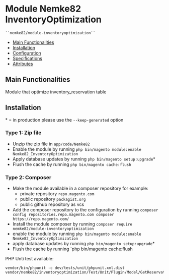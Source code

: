 # Module Nemke82 InventoryOptimization

    ``nemke82/module-inventoryoptimization``

 - [Main Functionalities](#markdown-header-main-functionalities)
 - [Installation](#markdown-header-installation)
 - [Configuration](#markdown-header-configuration)
 - [Specifications](#markdown-header-specifications)
 - [Attributes](#markdown-header-attributes)


## Main Functionalities
Module that optimize inventory_reservation table

## Installation
\* = in production please use the `--keep-generated` option

### Type 1: Zip file

 - Unzip the zip file in `app/code/Nemke82`
 - Enable the module by running `php bin/magento module:enable Nemke82_InventoryOptimization`
 - Apply database updates by running `php bin/magento setup:upgrade`\*
 - Flush the cache by running `php bin/magento cache:flush`

### Type 2: Composer

 - Make the module available in a composer repository for example:
    - private repository `repo.magento.com`
    - public repository `packagist.org`
    - public github repository as vcs
 - Add the composer repository to the configuration by running `composer config repositories.repo.magento.com composer https://repo.magento.com/`
 - Install the module composer by running `composer require nemke82/module-inventoryoptimization`
 - enable the module by running `php bin/magento module:enable Nemke82_InventoryOptimization`
 - apply database updates by running `php bin/magento setup:upgrade`\*
 - Flush the cache by running `php bin/magento cache:flush

PHP Unti test available:
```
vendor/bin/phpunit -c dev/tests/unit/phpunit.xml.dist vendor/nemke82/inventoryoptimization/Test/Unit/Plugin/Model/GetReservationsQuantityPluginTest.php
```

